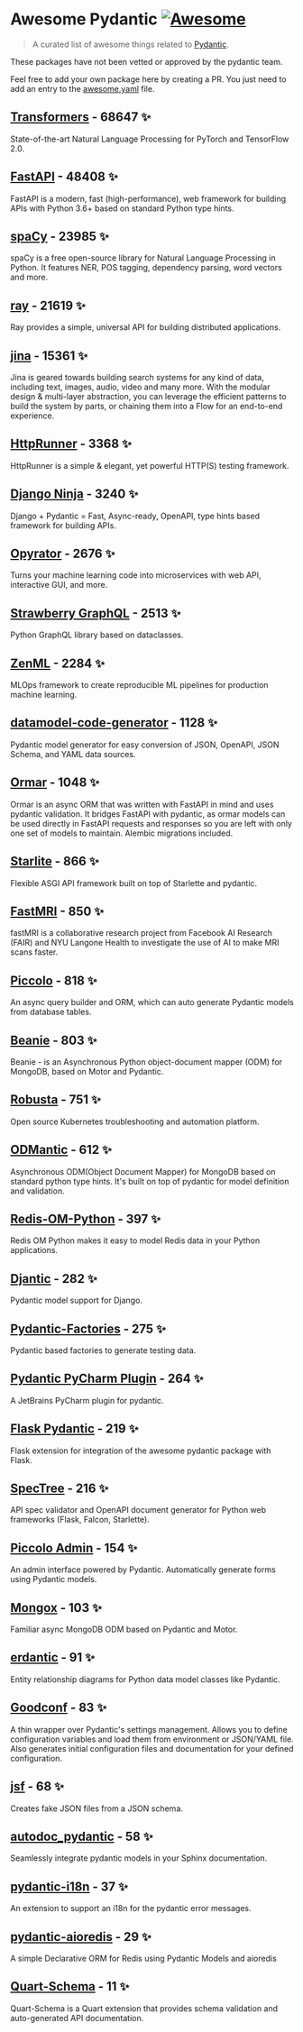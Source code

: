 # Awesome Pydantic [![Awesome](https://awesome.re/badge-flat.svg)](https://github.com/sindresorhus/awesome)

> A curated list of awesome things related to [Pydantic](https://pydantic-docs.helpmanual.io/).

These packages have not been vetted or approved by the pydantic team.

Feel free to add your own package here by creating a PR. You just need to add an entry to the [awesome.yaml](./awesome.yaml) file.


## [Transformers](https://github.com/huggingface/transformers) - 68647 ✨

State-of-the-art Natural Language Processing for PyTorch and TensorFlow 2.0.

## [FastAPI](https://github.com/tiangolo/fastapi) - 48408 ✨

FastAPI is a modern, fast (high-performance), web framework for building APIs with Python 3.6+ based on standard Python type hints.

## [spaCy](https://github.com/explosion/spaCy) - 23985 ✨

spaCy is a free open-source library for Natural Language Processing in Python. It features NER, POS tagging, dependency parsing, word vectors and more.

## [ray](https://github.com/ray-project/ray) - 21619 ✨

Ray provides a simple, universal API for building distributed applications.

## [jina](https://github.com/jina-ai/jina) - 15361 ✨

Jina is geared towards building search systems for any kind of data, including text, images, audio, video and many more. With the modular design & multi-layer abstraction, you can leverage the efficient patterns to build the system by parts, or chaining them into a Flow for an end-to-end experience.

## [HttpRunner](https://github.com/httprunner/httprunner) - 3368 ✨

HttpRunner is a simple & elegant, yet powerful HTTP(S) testing framework.

## [Django Ninja](https://github.com/vitalik/django-ninja) - 3240 ✨

Django + Pydantic = Fast, Async-ready, OpenAPI, type hints based framework for building APIs.

## [Opyrator](https://github.com/ml-tooling/opyrator) - 2676 ✨

Turns your machine learning code into microservices with web API, interactive GUI, and more.

## [Strawberry GraphQL](https://github.com/strawberry-graphql/strawberry) - 2513 ✨

Python GraphQL library based on dataclasses.

## [ZenML](https://github.com/zenml-io/zenml) - 2284 ✨

MLOps framework to create reproducible ML pipelines for production machine learning.

## [datamodel-code-generator](https://github.com/koxudaxi/datamodel-code-generator) - 1128 ✨

Pydantic model generator for easy conversion of JSON, OpenAPI, JSON Schema, and YAML data sources.

## [Ormar](https://github.com/collerek/ormar) - 1048 ✨

Ormar is an async ORM that was written with FastAPI in mind and uses pydantic validation. It bridges FastAPI with pydantic, as ormar models can be used directly in FastAPI requests and responses so you are left with only one set of models to maintain. Alembic migrations included.

## [Starlite](https://github.com/Goldziher/starlite) - 866 ✨

Flexible ASGI API framework built on top of Starlette and pydantic.

## [FastMRI](https://github.com/facebookresearch/fastMRI) - 850 ✨

fastMRI is a collaborative research project from Facebook AI Research (FAIR) and NYU Langone Health to investigate the use of AI to make MRI scans faster.

## [Piccolo](https://github.com/piccolo-orm/piccolo) - 818 ✨

An async query builder and ORM, which can auto generate Pydantic models from database tables.

## [Beanie](https://github.com/roman-right/beanie) - 803 ✨

Beanie - is an Asynchronous Python object-document mapper (ODM) for MongoDB, based on Motor and Pydantic.

## [Robusta](https://github.com/robusta-dev/robusta) - 751 ✨

Open source Kubernetes troubleshooting and automation platform.

## [ODMantic](https://github.com/art049/odmantic) - 612 ✨

Asynchronous ODM(Object Document Mapper) for MongoDB based on standard python type hints. It's built on top of pydantic for model definition and validation.

## [Redis-OM-Python](https://github.com/redis/redis-om-python) - 397 ✨

Redis OM Python makes it easy to model Redis data in your Python applications.

## [Djantic](https://github.com/jordaneremieff/djantic) - 282 ✨

Pydantic model support for Django.

## [Pydantic-Factories](https://github.com/Goldziher/pydantic-factories) - 275 ✨

Pydantic based factories to generate testing data.

## [Pydantic PyCharm Plugin](https://github.com/koxudaxi/pydantic-pycharm-plugin) - 264 ✨

A JetBrains PyCharm plugin for pydantic.

## [Flask Pydantic](https://github.com/bauerji/flask_pydantic) - 219 ✨

Flask extension for integration of the awesome pydantic package with Flask.

## [SpecTree](https://github.com/0b01001001/spectree) - 216 ✨

API spec validator and OpenAPI document generator for Python web frameworks (Flask, Falcon, Starlette).

## [Piccolo Admin](https://github.com/piccolo-orm/piccolo_admin) - 154 ✨

An admin interface powered by Pydantic. Automatically generate forms using Pydantic models.

## [Mongox](https://github.com/aminalaee/mongox) - 103 ✨

Familiar async MongoDB ODM based on Pydantic and Motor.

## [erdantic](https://github.com/drivendataorg/erdantic) - 91 ✨

Entity relationship diagrams for Python data model classes like Pydantic.

## [Goodconf](https://github.com/lincolnloop/goodconf) - 83 ✨

A thin wrapper over Pydantic's settings management. Allows you to define configuration variables and load them from environment or JSON/YAML file. Also generates initial configuration files and documentation for your defined configuration.

## [jsf](https://github.com/ghandic/jsf) - 68 ✨

Creates fake JSON files from a JSON schema.

## [autodoc_pydantic](https://github.com/mansenfranzen/autodoc_pydantic) - 58 ✨

Seamlessly integrate pydantic models in your Sphinx documentation.

## [pydantic-i18n](https://github.com/boardpack/pydantic-i18n) - 37 ✨

An extension to support an i18n for the pydantic error messages.

## [pydantic-aioredis](https://github.com/andrewthetechie/pydantic-aioredis) - 29 ✨

A simple Declarative ORM for Redis using Pydantic Models and aioredis

## [Quart-Schema](https://gitlab.com/pgjones/quart-schema) - 11 ✨

Quart-Schema is a Quart extension that provides schema validation and auto-generated API documentation.
